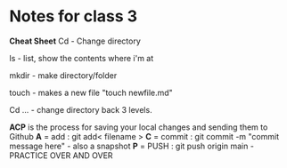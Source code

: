 # Notes for class 3

**Cheat Sheet**
Cd - Change directory

ls - list, show the contents where i'm at

mkdir - make directory/folder

touch - makes a new file "touch newfile.md"

Cd ... - change directory back 3 levels.

**ACP** is the process for saving your local changes and sending them to Github
**A** = add : git add< filename >
**C** = commit : git commit -m "commit message here" - also a snapshot
**P** = PUSH : git push origin main - PRACTICE OVER AND OVER
